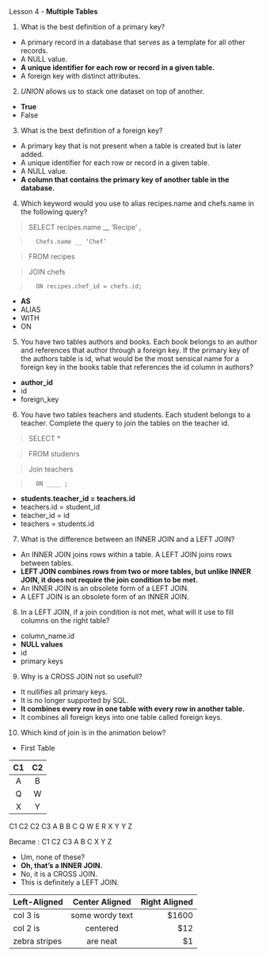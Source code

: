Lesson 4 - **Multiple Tables**

1.	What is the best definition of a primary key?
-	A primary record in a database that serves as a template for all other records.
-	A NULL value.
-	**A unique identifier for each row or record in a given table.**
-	A foreign key with distinct attributes.
2.	*UNION* allows us to stack one dataset on top of another.
-	**True**
-	False
3.	What is the best definition of a foreign key?
-	A primary key that is not present when a table is created but is later added.
-	A unique identifier for each row or record in a given table.
-	A NULL value.
-	**A column that contains the primary key of another table in the database.**
4.	Which keyword would you use to alias recipes.name and chefs.name in the following query?

>	SELECT recipes.name __ ‘Recipe’ ,

>		Chefs.name __ ‘Chef’

>	FROM recipes

>	JOIN chefs

>		ON recipes.chef_id = chefs.id;

-	**AS**
-	ALIAS
-	WITH
-	ON
5.	You have two tables authors and books. Each book belongs to an author and references that author through a foreign key. If the primary key of the authors table is id, what would be the most sensical name for a foreign key in the books table that references the id column in authors?
-	**author_id**
-	id
-	foreign_key
6.	You have two tables teachers and students. Each student belongs to a teacher. Complete the query to join the tables on the teacher id.

>	SELECT *

>	FROM studenrs

>	Join teachers

>		ON ____ ;

-	**students.teacher_id = teachers.id**
-	teachers.id = student_id
-	teacher_id = id
-	teachers = students.id
7.	What is the difference between an INNER JOIN and a LEFT JOIN?
-	An INNER JOIN joins rows within a table. A LEFT JOIN joins rows between tables.
-	**LEFT JOIN combines rows from two or more tables, but unlike INNER JOIN, it does not require the join condition to be met.**
-	An INNER JOIN is an obsolete form of a LEFT JOIN.
-	A LEFT JOIN is an obsolete form of an INNER JOIN.
8.	In a LEFT JOIN, if a join condition is not met, what will it use to fill columns on the right table?
-	column_name.id
-	**NULL values**
-	id
-	primary keys
9.	Why is a CROSS JOIN not so usefull?
-	It nullifies all primary keys.
-	It is no longer supported by SQL.
-	**It combines every row in one table with every row in another table.**
-	It combines all foreign keys into one table called foreign keys.
10.	Which kind of join is in the animation below?

- First Table

| C1 | C2 |
|:--:|:--:|
| A  | B  |
| Q  | W  |
| X  | Y  |

C1	C2	C2	C3
A	B	B	C
Q	W	E	R
 X	Y	Y	Z

Became : 
C1	C2	C3
A	B	C
 X	Y	Z

-	Um, none of these?
-	**Oh, that’s a INNER JOIN.**
-	No, it is a CROSS JOIN.
-	This is definitely a LEFT JOIN.

| Left-Aligned  | Center Aligned  | Right Aligned |
| :------------ |:---------------:| -----:|
| col 3 is      | some wordy text | $1600 |
| col 2 is      | centered        |   $12 |
| zebra stripes | are neat        |    $1 |

